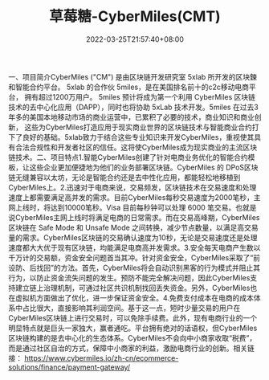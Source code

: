 ﻿---
weight: 
title: "草莓糖-CyberMiles(CMT)"
description: "CyberMiles ('CM') 是由区块链开发研究室 5xlab 所开发的区块鍊和智能合约平台"
date: 2022-03-25T21:57:40+08:00
lastmod: 2022-03-25T16:45:40+08:00
draft: false
authors: ["Metabd"]
featuredImage: "caomeitang-cybermilescmt.webp"
link: ""
tags: ["数字代币","草莓糖-CyberMiles(CMT)"]
categories: ["navigation"]
navigation: ["数字代币"]
lightgallery: true
toc: true
pinned: false
recommend: false
recommend1: false
---
一、项目简介CyberMiles ("CM") 是由区块链开发研究室 5xlab 所开发的区块鍊和智能合约平台。 5xlab 的合作伙 5miles，是在美国排名前十的c2c移动电商平台， 拥有超过1200万用户。 5miles 预计将成为第一个利用 CyberMiles 区块链技术的去中心化应用（DAPP），同时也将协助 5xLab 技术开发。5miles 在过去3 年多的美国本地移动市场的商业运营中，已累积了必要的技术，商业知识和商业创新， 这些为CyberMiles打造应用于现实商业世界的区块链技术与智能商业合约打下了良好的基础。5xlab致力于结合这些专业知识来开发CyberMiles，重视使其具有合法合规性和开发者社区的信任。这将使CyberMiles成为现实商业的主流区块链技术。二、项目特点1.智能CyberMiles创建了针对电商业务优化的智能合约模板，让这些企业更加便捷地为他们的业务部署区块链。CyberMiles 的 DPoS区块链无缝兼容以太坊，无论是智能合约还是去中性化应用，都能轻松地移植到CyberMiles上。2.迅速对于电商来说，交易频发，区块链技术在交易速度和处理速度上都需要满足高并发的需求。目前CyberMiles每秒交易速度为2000笔秒，主网上线时，将达到10000笔秒。Visa 目前每秒钟可以处理 6000 笔交易。也就是说CyberMiles主网上线时将满足电商的日常需求。而在交易高峰期，CyberMiles 区块链在 Safe Mode 和 Unsafe Mode 之间转换，减少节点数量，以满足高交易量的需求。CyberMiles区块链的交易确认速度为10秒，无论是交易速度还是处理速度都大大优于现有区块链，均能满足电商高并发需求。3.安全每天电商产生数以千万计的交易额，资金安全问题首当其冲。针对资金安全，CyberMiles采取了“前设防、后找回”的方法。首先，CyberMiles将会自动识别黑客的行为模式并阻止其行为，以防止资金流失问题的发生。预防不能完全解决问题，因此CyberMiles支持建立链上治理机制，可通过社区共识机制找回丢失资金。另外，CyberMiles也在虚拟机方面做出了优化，进一步保证资金安全。4.免费支付成本在电商的成本体系中占比很大，直接影响其利润空间。基于这一点，短时少量交易的用户在CyberMiles区块链上进行交易时，可以免除手续费。此外，现有电商行业的一个明显特点就是巨头一家独大，赢者通吃。平台拥有绝对的话语权，但CyberMiles区块链构建的是去中心化的生态体系。CyberMiles不会向中小商家收取“税费”，而是通过社区自治的方式，保障中小商家的利益，激励电商行业的创新。相关链接：
https://www.cybermiles.io/zh-cn/ecommerce-solutions/finance/payment-gateway/

